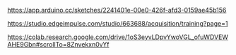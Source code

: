 

https://app.arduino.cc/sketches/2241401e-00e0-426f-afd3-0159ae45b156

https://studio.edgeimpulse.com/studio/663688/acquisition/training?page=1

https://colab.research.google.com/drive/1oS3eyvLDpvYwoVGL_ofuWDVEWAHE9Gbn#scrollTo=8Znvekxn0vYf


